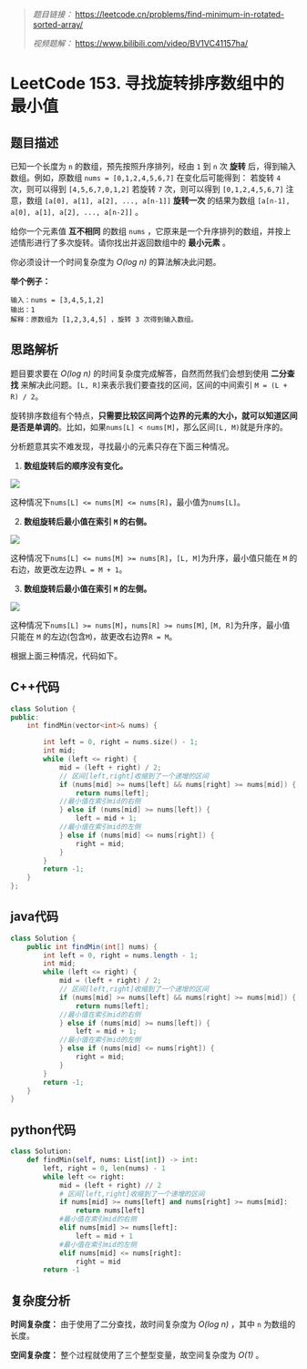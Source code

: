 
> *题目链接：* https://leetcode.cn/problems/find-minimum-in-rotated-sorted-array/
>
> *视频题解：* https://www.bilibili.com/video/BV1VC41157ha/

# LeetCode 153. 寻找旋转排序数组中的最小值

## 题目描述

已知一个长度为 `n` 的数组，预先按照升序排列，经由 `1` 到 `n` 次 **旋转** 后，得到输入数组。例如，原数组 `nums = [0,1,2,4,5,6,7]` 在变化后可能得到：
若旋转 `4` 次，则可以得到 `[4,5,6,7,0,1,2]`
若旋转 `7` 次，则可以得到 `[0,1,2,4,5,6,7]`
注意，数组 `[a[0], a[1], a[2], ..., a[n-1]]` **旋转一次** 的结果为数组 `[a[n-1], a[0], a[1], a[2], ..., a[n-2]]` 。

给你一个元素值 **互不相同** 的数组 `nums` ，它原来是一个升序排列的数组，并按上述情形进行了多次旋转。请你找出并返回数组中的 **最小元素** 。

你必须设计一个时间复杂度为 *O(log n)* 的算法解决此问题。

**举个例子：**

```
输入：nums = [3,4,5,1,2]
输出：1
解释：原数组为 [1,2,3,4,5] ，旋转 3 次得到输入数组。
```

## 思路解析

题目要求要在 *O(log n)* 的时间复杂度完成解答，自然而然我们会想到使用 **二分查找** 来解决此问题。`[L, R]`来表示我们要查找的区间，区间的中间索引 `M = (L + R) / 2`。

旋转排序数组有个特点，**只需要比较区间两个边界的元素的大小，就可以知道区间是否是单调的**。比如，如果`nums[L] < nums[M]`，那么区间`[L, M)`就是升序的。

分析题意其实不难发现，寻找最小的元素只存在下面三种情况。

1. **数组旋转后的顺序没有变化。**

![](https://gitee.com/ldtech007/picture/raw/master/pic/lc-0153-04.png)

这种情况下`nums[L] <= nums[M] <= nums[R]`，最小值为`nums[L]`。

2. **数组旋转后最小值在索引 `M` 的右侧。**

![](https://gitee.com/ldtech007/picture/raw/master/pic/lc-0153-05.png)

这种情况下`nums[L] <= nums[M] >= nums[R]`，`[L, M]`为升序，最小值只能在 `M` 的右边，故更改左边界`L = M + 1`。 

3. **数组旋转后最小值在索引 `M` 的左侧。**

![](https://gitee.com/ldtech007/picture/raw/master/pic/lc-0153-06.png)

这种情况下`nums[L] >= nums[M]`，`nums[R] >= nums[M]`, `[M, R]`为升序，最小值只能在 `M` 的左边(包含`M`)，故更改右边界`R = M`。

根据上面三种情况，代码如下。

## C++代码

```cpp
class Solution {
public:
    int findMin(vector<int>& nums) {

        int left = 0, right = nums.size() - 1;
        int mid;
        while (left <= right) {
            mid = (left + right) / 2;
            // 区间[left,right]收缩到了一个递增的区间
            if (nums[mid] >= nums[left] && nums[right] >= nums[mid]) {
                return nums[left];
            //最小值在索引mid的右侧
            } else if (nums[mid] >= nums[left]) {
                left = mid + 1;
            //最小值在索引mid的左侧
            } else if (nums[mid] <= nums[right]) {
                right = mid;
            }
        } 
        return -1;
    }
};
```

## java代码

```java
class Solution {
    public int findMin(int[] nums) {
        int left = 0, right = nums.length - 1;
        int mid;
        while (left <= right) {
            mid = (left + right) / 2;
            // 区间[left,right]收缩到了一个递增的区间
            if (nums[mid] >= nums[left] && nums[right] >= nums[mid]) {
                return nums[left];
            //最小值在索引mid的右侧
            } else if (nums[mid] >= nums[left]) {
                left = mid + 1;
            //最小值在索引mid的左侧
            } else if (nums[mid] <= nums[right]) {
                right = mid;
            }
        } 
        return -1;
    }
}
```

## python代码

```python
class Solution:
    def findMin(self, nums: List[int]) -> int:
        left, right = 0, len(nums) - 1
        while left <= right:
            mid = (left + right) // 2
            # 区间[left,right]收缩到了一个递增的区间
            if nums[mid] >= nums[left] and nums[right] >= nums[mid]:
                return nums[left]
            #最小值在索引mid的右侧
            elif nums[mid] >= nums[left]:
                left = mid + 1
            #最小值在索引mid的左侧
            elif nums[mid] <= nums[right]:
                right = mid
        return -1
```

## 复杂度分析

**时间复杂度：** 由于使用了二分查找，故时间复杂度为 *O(log n)* ，其中 `n` 为数组的长度。

**空间复杂度：** 整个过程就使用了三个整型变量，故空间复杂度为 *O(1)* 。
